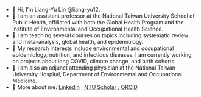 - 👋 Hi, I’m Liang-Yu Lin @liang-yu12.
- :school: I am an assistant professor at the National Taiwan University School of Public Health, affiliated with both the Global Health Program and the Institute of Environmental and Occupational Health Science.
- :notebook_with_decorative_cover: I am teaching several courses on topics including systematic review and meta-analysis, global health, and epidemiology.  
- :microscope: My research interests include environmental and occupational epidemiology, nutrition, and infectious diseases. I am currently working on projects about long COVID, climate change, and birth cohorts.
- :hospital: I am also an adjunct attending physician at the National Taiwan University Hospital, Department of Environmental and Occupational Medicine.
- :link: More about me: [Linkedin](https://www.linkedin.com/in/liangyulin/) ; [NTU Scholar](https://scholars.lib.ntu.edu.tw/entities/person/73cfc911-6da7-4b1b-8818-adc15112f2b4) ; [ORCiD](https://orcid.org/0000-0003-4720-6738)

<!---
liang-yu12/liang-yu12 is a ✨ special ✨ repository because its `README.md` (this file) appears on your GitHub profile.
You can click the Preview link to take a look at your changes.
--->
